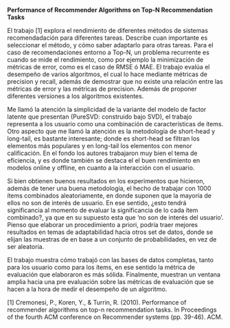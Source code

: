 **Performance of Recommender Algorithms on Top-N Recommendation Tasks**

El trabajo [1] explora el rendimiento de diferentes métodos de sistemas recomendadación para diferentes tareas. Describe cuan importante es seleccionar el método, y cómo saber adaptarlo para otras tareas. Para el caso de recomendaciones entorno a Top-N, un problema recurrente es cuando se mide el rendimiento, como por ejemplo la minimización de métricas de error, como es el caso de RMSE ó MAE. El trabajo evalúa el desempeño de varios algoritmos, el cual lo hace mediante métricas de precision y recall, además de demostrar que no existe una relación entre las métricas de error y las métricas de precision. Además de proponer diferentes versiones a los algoritmos existentes.

Me llamó la atención la simplicidad de la variante del modelo de factor latente que presentan (PureSVD: construido bajo SVD), el trabajo representa a los usuario como una combinación de características de ítems. Otro aspecto que me llamó la atención es la metodología de short-head y long-tail, es bastante interesante; donde  es short-head se filtran los elementos más populares y en long-tail los elementos con menor calificación. En el fondo los autores trabajaron muy bien el tema de eficiencia, y es donde también se destaca el el buen rendimiento en modelos online y offline, en cuanto a la interacción con el usuario. 

Si bien obtienen buenos resultados en los experimentos que hicieron, además de tener una buena metodología, el hecho de trabajar con 1000 ítems combinados aleatoriamente, en donde suponen que la mayoría de ellos no son de interés de usuario. En ese sentido, ¿esto tendrá significancia al momento de evaluar la significancia de lo cada ítem combinado?, ya que en su supuesto esta que ‘no son de interés del usuario’. Pienso que elaborar un procedimiento a priori, podría traer mejores resultados en temas de adaptabilidad hacia otros set de datos, donde se elijan las muestras de en base a un conjunto de probabilidades, en vez de ser aleatoria.

El trabajo muestra cómo trabajó con las bases de datos completas, tanto para los usuario como para los ítems, en ese sentido la métrica de evaluación que elaboraron es más sólida. Finalmente, muestran un ventana amplia hacia una pre evaluación sobre las métricas de evaluación que se hacen a la hora de medir el desempeño de un algoritmo.

[1] Cremonesi, P., Koren, Y., & Turrin, R. (2010). Performance of recommender algorithms on top-n recommendation tasks. In Proceedings of the fourth ACM conference on Recommender systems (pp. 39-46). ACM.
